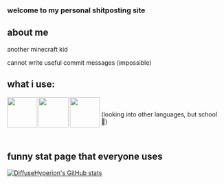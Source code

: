 ### welcome to my personal shitposting site

## about me

another minecraft kid

cannot write useful commit messages (impossible)

## what i use:

<img align="left" width="70px" src="https://raw.githubusercontent.com/yurijserrano/Github-Profile-Readme-Logos/master/programming%20languages/java.svg" />
<img align="left" width="70px" src="https://raw.githubusercontent.com/yurijserrano/Github-Profile-Readme-Logos/master/ides/intellij.svg" />
<img align="left" width="70px" src="https://raw.githubusercontent.com/yurijserrano/Github-Profile-Readme-Logos/master/ides/android-studio.svg" />

<br>

(looking into other languages, but school :shrug:)

<br>

## funny stat page that everyone uses

[![DiffuseHyperion's GitHub stats](https://github-readme-stats.vercel.app/api?username=DiffuseHyperion&theme=dark&show_icons=true)](https://github.com/anuraghazra/github-readme-stats)
